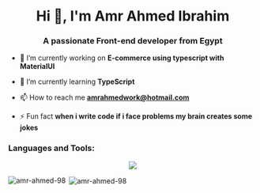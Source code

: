 <h1 align="center">Hi 👋, I'm Amr Ahmed Ibrahim</h1>
<h3 align="center">A passionate Front-end developer from Egypt</h3>

- 🔭 I’m currently working on **E-commerce using typescript with MaterialUI**

- 🌱 I’m currently learning **TypeScript**

- 📫 How to reach me **amrahmedwork@hotmail.com**

- ⚡ Fun fact **when i write code if i face problems my brain creates some jokes**




<h3 align="left">Languages and Tools:</h3>


<p align="center">
  <a href="https://skillicons.dev">
    <img src="https://skillicons.dev/icons?i=html,css,bootstrap,figma,ps,firebase,js,jquery,nextjs,postman,react,redux,sass,tailwind,ts&perline=15&theme=dark" />
  </a>
</p>

<p><img align="left" src="https://github-readme-stats.vercel.app/api/top-langs?username=amr-ahmed-98&show_icons=true&locale=en&layout=compact" alt="amr-ahmed-98" /></p>

<p>&nbsp;<img align="center" src="https://github-readme-stats.vercel.app/api?username=amr-ahmed-98&show_icons=true&locale=en" alt="amr-ahmed-98" /></p>

